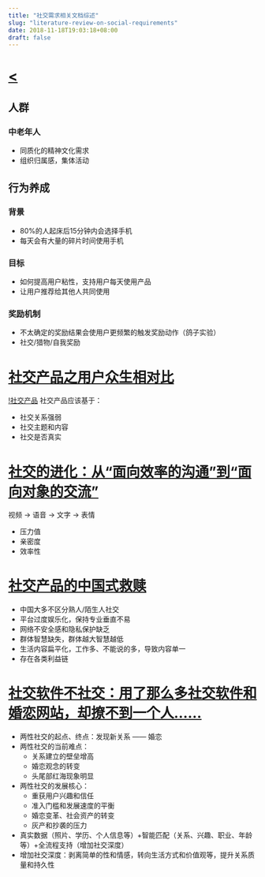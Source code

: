 ```yaml
---
title: "社交需求相关文档综述"
slug: "literature-review-on-social-requirements"
date: 2018-11-18T19:03:18+08:00
draft: false
---
```


# [<](http://www.woshipm.com/user-research/953211.html)
## 人群
### 中老年人
* 同质化的精神文化需求
* 组织归属感，集体活动
## 行为养成
### 背景
* 80%的人起床后15分钟内会选择手机
* 每天会有大量的碎片时间使用手机
### 目标
* 如何提高用户粘性，支持用户每天使用产品
* 让用户推荐给其他人共同使用
### 奖励机制
* 不太确定的奖励结果会使用户更频繁的触发奖励动作（鸽子实验）
* 社交/猎物/自我奖励

# [社交产品之用户众生相对比](http://www.woshipm.com/pd/99552.html)
[!社交产品](http://image.woshipm.com/wp-files/2014/08/5113fc9f55a2a23c98d4fdce0b75b742.jpg)
社交产品应该基于：
* 社交关系强弱
* 社交主题和内容
* 社交是否真实

# [社交的进化：从“面向效率的沟通”到“面向对象的交流”](http://www.woshipm.com/it/92591.html)
视频 -> 语音 -> 文字 -> 表情
* 压力值
* 亲密度
* 效率性

# [社交产品的中国式救赎](http://www.woshipm.com/operate/88038.html)
* 中国大多不区分熟人/陌生人社交
* 平台过度娱乐化，保持专业垂直不易
* 网络不安全感和隐私保护缺乏
* 群体智慧缺失，群体越大智慧越低
* 生活内容扁平化，工作多、不能说的多，导致内容单一
* 存在各类利益链

# [社交软件不社交：用了那么多社交软件和婚恋网站，却撩不到一个人……](http://www.woshipm.com/it/841434.html)
* 两性社交的起点、终点：发现新关系 —— 婚恋
* 两性社交的当前难点：
    * 关系建立的壁垒增高
    * 婚恋观念的转变
    * 头尾部红海现象明显
* 两性社交的发展核心：
    * 重获用户兴趣和信任
    * 准入门槛和发展速度的平衡
    * 婚恋变革、社会资产的转变
    * 灰产和抄袭的压力
* 真实数据（照片、学历、个人信息等）+智能匹配（关系、兴趣、职业、年龄等）+全流程支持（增加社交深度）
* 增加社交深度：剥离简单的性和情感，转向生活方式和价值观等，提升关系质量和持久性

